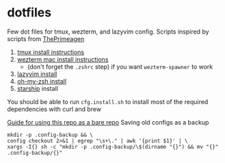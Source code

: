 # dotfiles

Few dot files for tmux, wezterm, and lazyvim config. Scripts inspired by scripts from [ThePrimeagen](https://github.com/ThePrimeagen/.dotfiles/blob/master/bin/.local/scripts/tmux-sessionizer)

1. [tmux install instructions](https://github.com/tmux/tmux/wiki/Installing)
2. [wezterm mac install instructions](https://wezfurlong.org/wezterm/install/macos.html)
    - (don't forget the `.zshrc` step) if you want `wezterm-spawner` to work
3. [lazyvim install](https://www.lazyvim.org/installation)
4. [oh-my-zsh install](https://github.com/ohmyzsh/ohmyzsh/wiki/Installing-ZSH)
5. [starship](https://starship.rs/#install-via-package-manager) install

You should be able to run `cfg.install.sh` to install most of the required dependencies with curl and brew

[Guide for using this repo as a bare repo](https://www.atlassian.com/git/tutorials/dotfiles)
Saving old configs as a backup
```
mkdir -p .config-backup && \
config checkout 2>&1 | egrep "\s+\." | awk '{print $1}' | \
xargs -I{} sh -c "mkdir -p .config-backup/\$(dirname "{}") && mv "{}" .config-backup/{}"
```
